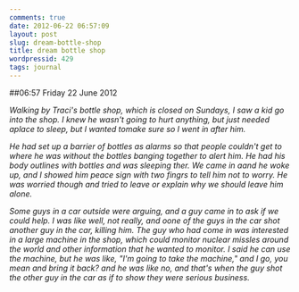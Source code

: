 ```yaml
---
comments: true
date: 2012-06-22 06:57:09
layout: post
slug: dream-bottle-shop
title: dream bottle shop
wordpressid: 429
tags: journal
---
```


##06:57 Friday 22 June 2012

_Walking by Traci's bottle shop, which is closed on Sundays, I saw a kid go into the shop.  I knew he wasn't going to hurt anything, but just needed aplace to sleep, but I wanted tomake sure so I went in after him._

 

_He had set up a barrier of bottles as alarms so that people couldn't get to where he was without the bottles  banging together to alert him.  He had his body outlines with bottles and was sleeping ther.  We came in aand he woke up, and I showed him peace sign with two fingrs to tell him not to worry.  He was worried though and tried to leave or explain why we should leave him alone._

 

_Some guys in a car outside were arguing, and a guy came in to ask if we could help.  I was like well, not really, and oone of the guys in the car shot another guy in the car, killing him.  The guy who had come in was interested in a large machine in the shop, which could monitor nuclear missles around the world and other information that he wanted to monitor.  I said he can use the machine, but he was like, "I'm going to take the machine," and I go, you mean and bring it back?  and he was like no, and that's when the guy shot the other guy in the car as if to show they were serious business._

 
